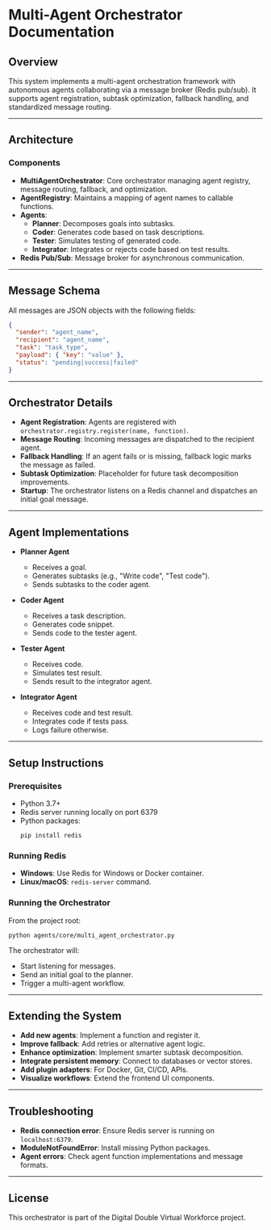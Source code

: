 # Multi-Agent Orchestrator Documentation

## Overview
This system implements a multi-agent orchestration framework with autonomous agents collaborating via a message broker (Redis pub/sub). It supports agent registration, subtask optimization, fallback handling, and standardized message routing.

---

## Architecture

### Components
- **MultiAgentOrchestrator**: Core orchestrator managing agent registry, message routing, fallback, and optimization.
- **AgentRegistry**: Maintains a mapping of agent names to callable functions.
- **Agents**:
  - **Planner**: Decomposes goals into subtasks.
  - **Coder**: Generates code based on task descriptions.
  - **Tester**: Simulates testing of generated code.
  - **Integrator**: Integrates or rejects code based on test results.
- **Redis Pub/Sub**: Message broker for asynchronous communication.

---

## Message Schema

All messages are JSON objects with the following fields:

```json
{
  "sender": "agent_name",
  "recipient": "agent_name",
  "task": "task_type",
  "payload": { "key": "value" },
  "status": "pending|success|failed"
}
```

---

## Orchestrator Details

- **Agent Registration**: Agents are registered with `orchestrator.registry.register(name, function)`.
- **Message Routing**: Incoming messages are dispatched to the recipient agent.
- **Fallback Handling**: If an agent fails or is missing, fallback logic marks the message as failed.
- **Subtask Optimization**: Placeholder for future task decomposition improvements.
- **Startup**: The orchestrator listens on a Redis channel and dispatches an initial goal message.

---

## Agent Implementations

- **Planner Agent**
  - Receives a goal.
  - Generates subtasks (e.g., "Write code", "Test code").
  - Sends subtasks to the coder agent.

- **Coder Agent**
  - Receives a task description.
  - Generates code snippet.
  - Sends code to the tester agent.

- **Tester Agent**
  - Receives code.
  - Simulates test result.
  - Sends result to the integrator agent.

- **Integrator Agent**
  - Receives code and test result.
  - Integrates code if tests pass.
  - Logs failure otherwise.

---

## Setup Instructions

### Prerequisites
- Python 3.7+
- Redis server running locally on port 6379
- Python packages:
  ```
  pip install redis
  ```

### Running Redis
- **Windows**: Use Redis for Windows or Docker container.
- **Linux/macOS**: `redis-server` command.

### Running the Orchestrator
From the project root:

```
python agents/core/multi_agent_orchestrator.py
```

The orchestrator will:
- Start listening for messages.
- Send an initial goal to the planner.
- Trigger a multi-agent workflow.

---

## Extending the System

- **Add new agents**: Implement a function and register it.
- **Improve fallback**: Add retries or alternative agent logic.
- **Enhance optimization**: Implement smarter subtask decomposition.
- **Integrate persistent memory**: Connect to databases or vector stores.
- **Add plugin adapters**: For Docker, Git, CI/CD, APIs.
- **Visualize workflows**: Extend the frontend UI components.

---

## Troubleshooting

- **Redis connection error**: Ensure Redis server is running on `localhost:6379`.
- **ModuleNotFoundError**: Install missing Python packages.
- **Agent errors**: Check agent function implementations and message formats.

---

## License
This orchestrator is part of the Digital Double Virtual Workforce project.